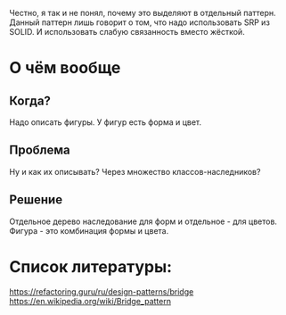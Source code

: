 Честно, я так и не понял, почему это выделяют в отдельный паттерн.
Данный паттерн лишь говорит о том, что надо использовать SRP из SOLID. И использовать слабую связанность вместо жёсткой.

# О чём вообще
## Когда?
Надо описать фигуры. У фигур есть форма и цвет. 

## Проблема
Ну и как их описывать? Через множество классов-наследников? 

## Решение
Отдельное дерево наследование для форм и отдельное - для цветов.
Фигура - это комбинация формы и цвета.

# Список литературы:
https://refactoring.guru/ru/design-patterns/bridge
https://en.wikipedia.org/wiki/Bridge_pattern